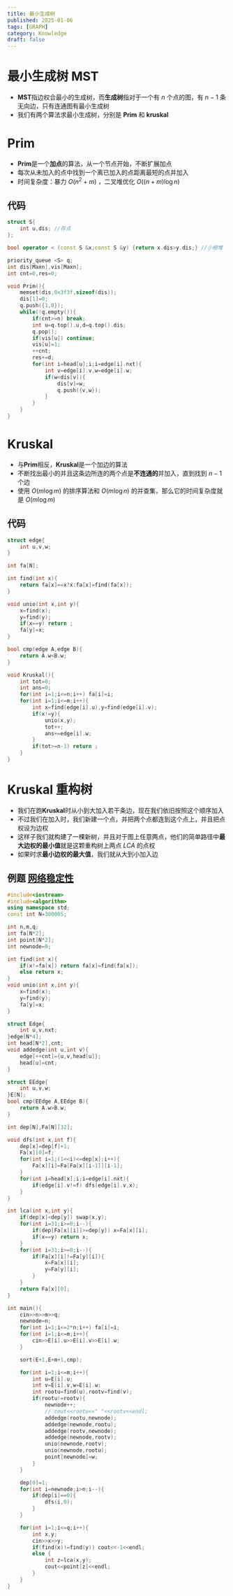 ```yaml
---
title: 最小生成树
published: 2025-01-06
tags: [GRAPH]
category: Knowledge
draft: false
---
```


# 最小生成树 MST

- **MST**指边权合最小的生成树，而**生成树**指对于一个有 $n$ 个点的图，有 $n-1$ 条无向边，只有连通图有最小生成树
- 我们有两个算法求最小生成树，分别是 **Prim** 和 **kruskal**

# Prim

- **Prim**是一个**加点**的算法，从一个节点开始，不断扩展加点
- 每次从未加入的点中找到一个离已加入的点距离最短的点并加入
- 时间复杂度：暴力 $O(n^2+m)$ ，二叉堆优化 $O((n+m)\log n)$ 

## 代码
```cpp
struct S{
	int u,dis; //存点
};

bool operator < (const S &x,const S &y) {return x.dis>y.dis;} //小根堆

priority_queue <S> q;
int dis[Maxn],vis[Maxn];
int cnt=0,res=0;

void Prim(){
	memset(dis,0x3f3f,sizeof(dis));
	dis[1]=0;
	q.push({1,0});
	while(!q.empty()){
		if(cnt>=n) break;
		int u=q.top().u,d=q.top().dis;
		q.pop();
		if(vis[u]) continue;
		vis[u]=1;
		++cnt;
		res+=d;
		for(int i=head[u];i;i=edge[i].nxt){
			int v=edge[i].v,w=edge[i].w;
			if(w<dis[v]){
				dis[v]=w;
				q.push({v,w});
			}
		}
	}
}
```

# Kruskal

- 与**Prim**相反，**Kruskal**是一个加边的算法
- 不断找出最小的并且这条边所连的两个点是**不连通的**并加入，直到找到 $n-1$ 个边
- 使用 $O(m\log m)$ 的排序算法和 $O(m\log n)$ 的并查集，那么它的时间复杂度就是 $O(m\log m)$

## 代码
```cpp
struct edge{
	int u,v,w;
}

int fa[N];

int find(int x){
	return fa[x]==x?x:fa[x]=find(fa[x]);
}

void unio(int x,int y){
	x=find(x);
	y=find(y);
	if(x==y) return ;
	fa[y]=x;
}

bool cmp(edge A,edge B){
	return A.w<B.w;
}

void Kruskal(){
	int tot=0;
	int ans=0;
	for(int i=1;i<=n;i++) fa[i]=i;
	for(int i=1;i<=m;i++){
		int x=find(edge[i].u),y=find(edge[i].v);
		if(x!=y){
			unio(x,y);
			tot++;
			ans+=edge[i].w;
		}
		if(tot>=n-1) return ;
	}
}
```

# Kruskal 重构树

- 我们在跑**Kruskal**时从小到大加入若干条边，现在我们依旧按照这个顺序加入
- 不过我们在加入时，我们新建一个点，并把两个点都连到这个点上，并且把点权设为边权
- 这样子我们就构建了一棵新树，并且对于图上任意两点，他们的简单路径中**最大边权的最小值**就是这颗重构树上两点 $LCA$ 的点权
- 如果时求**最小边权的最大值**，我们就从大到小加入边

## 例题 [网络稳定性](https://www.luogu.com.cn/problem/P9235)
```cpp
#include<iostream>
#include<algorithm>
using namespace std;
const int N=300005;

int n,m,q;
int fa[N*2];
int point[N*2];
int newnode=0;

int find(int x){
    if(x!=fa[x]) return fa[x]=find(fa[x]);
    else return x;
}
void unio(int x,int y){
    x=find(x);
    y=find(y);
    fa[y]=x;
}

struct Edge{
    int u,v,nxt;
}edge[N*4];
int head[N*2],cnt;
void addedge(int u,int v){
    edge[++cnt]={u,v,head[u]};
    head[u]=cnt;
}

struct EEdge{
    int u,v,w;
}E[N];
bool cmp(EEdge A,EEdge B){
    return A.w>B.w;
}

int dep[N],Fa[N][32];

void dfs(int x,int f){
	dep[x]=dep[f]+1;
	Fa[x][0]=f;
	for(int i=1;(1<<i)<=dep[x];i++){
		Fa[x][i]=Fa[Fa[x][i-1]][i-1];
	}
	for(int i=head[x];i;i=edge[i].nxt){
		if(edge[i].v!=f) dfs(edge[i].v,x);
	}
}

int lca(int x,int y){
	if(dep[x]<dep[y]) swap(x,y);
	for(int i=31;i>=0;i--){
		if(dep[Fa[x][i]]>=dep[y]) x=Fa[x][i];
		if(x==y) return x;
	}
	for(int i=31;i>=0;i--){
		if(Fa[x][i]!=Fa[y][i]){
			x=Fa[x][i];
			y=Fa[y][i];
		}
	}
	return Fa[x][0];
}

int main(){
    cin>>n>>m>>q;
    newnode=n;
    for(int i=1;i<=2*n;i++) fa[i]=i;
    for(int i=1;i<=m;i++){
        cin>>E[i].u>>E[i].v>>E[i].w;
    }

    sort(E+1,E+m+1,cmp);

    for(int i=1;i<=m;i++){
        int u=E[i].u;
        int v=E[i].v,w=E[i].w;
        int rootu=find(u),rootv=find(v);
        if(rootu!=rootv){
            newnode++;
            // cout<<rootu<<" "<<rootv<<endl;
            addedge(rootu,newnode);
            addedge(newnode,rootu);
            addedge(rootv,newnode);
            addedge(newnode,rootv);
            unio(newnode,rootv);
            unio(newnode,rootu);
            point[newnode]=w;
        }
    }

    dep[0]=1;
    for(int i=newnode;i>n;i--){
        if(dep[i]==0){
            dfs(i,0);
        }
    }

    for(int i=1;i<=q;i++){
        int x,y;
        cin>>x>>y;
        if(find(x)!=find(y)) cout<<-1<<endl;
        else {
            int z=lca(x,y);
            cout<<point[z]<<endl;
        }
    }
}
```